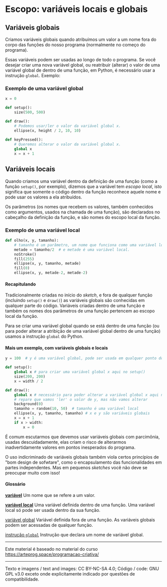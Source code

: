 # Escopo: variáveis locais e globais

## Variáveis globais

Criamos variáveis globais quando  atribuímos um valor a um nome fora do corpo das funções do nosso programa (normalmente no começo do programa). 

Essas variáveis podem ser usadas ao longo de todo o programa. Se você desejar criar uma nova variável global, ou reatribuir (alterar) o valor de uma variável global de dentro de uma função, em Python, é necessário usar a instrução `global`. Exemplo:

### Exemplo de uma variável global

```Python
x = 0

def setup():
    size(500, 500)

def draw():
    # Podemos usar/ler o valor da variável global x.
    ellipse(x, height / 2, 10, 10)
    
def keyPressed():
    # Queremos alterar o valor da variável global x. 
    global x 
    x = x + 1
```

## Variáveis locais

Quando criamos uma variável dentro da definição de uma função (como a função `setup()`, por exemplo), dizemos que a variável tem *escopo local*, isto significa que somente o código dentro da função reconhece aquele nome e pode usar os valores a ela atribuídos.

Os parâmetros (os nomes que recebem os valores, também conhecidos como argumentos, usados na chamada de uma função), são declarados no cabeçalho da definição da função, e são nomes do escopo local da função.

### Exemplo de uma variável local

```python
def olho(x, y, tamanho):
    # tamanho é um parâmetro, um nome que funciona como uma variável local.
    metade = tamanho/2  # e metade é uma variável local.
    noStroke()
    fill(255)
    ellipse(x, y, tamanho, metade)
    fill(0)
    ellipse(x, y, metade-2, metade-2)
```

#### Recapitulando

Tradicionalmente criadas no início do *sketch*, e fora de qualquer função (incluindo `setup()` e `draw()`) as variáveis globais são conhecidas em qualquer parte do código. Variáveis criadas dentro de uma função e também os nomes dos parâmetros de uma função pertencem ao escopo local da função.

Para se criar uma variável global quando se está dentro de uma função (ou para poder alterar a atribição de uma variável global dentro de uma função) usamos a instrução `global` do Python.

#### Mais um exemplo, com variáveis globais e locais

```Python
y = 100  # y é uma variável global, pode ser usada em qualquer ponto do programa.

def setup():
    global x # para criar uma variável global x aqui no setup()
    size(200, 200)
    x = width / 2

def draw():
    global x # necessário para poder alterar a variável global x aqui no draw()
    # repare que vamos 'ler' o valor de y, mas não vamos alterar
    background(0)
    tamanho = random(10, 50)  # tamanho é uma variável local
    ellipse(x, y, tamanho, tamanho) # x e y são variáveis globais
    x = x + 1
    if x > width:
        x = 0
```

É comum escutarmos que devemos usar variáveis globais com parcimônia, usadas descuidadamente, elas criam o risco de alterarmos  inadvertidamente valores em pontos inesperados do programa.

O uso indicriminado de variáveis globais também viola certos princípios de "bom design de sofwtare", como o encapsulamento das funcionalidades em partes independentes. Mas em pequenos *sketches* você não deve se preocupar muito com isso!

#### Glossário

[**variável**](https://penseallen.github.io/PensePython2e/02-vars-expr-instr.html#termo:variável) Um nome que se refere a um valor.

[**variável local**](https://penseallen.github.io/PensePython2e/03-funcoes.html#termo:variável%20local) Uma variável definida dentro de uma função. Uma variável local só pode ser usada dentro da sua função.

[variável global](https://penseallen.github.io/PensePython2e/11-dicionarios.html#termo:variável%20global) Variável definida fora de uma função. As variáveis globais podem ser acessadas de qualquer função.

[instrução `global`](https://penseallen.github.io/PensePython2e/11-dicionarios.html#termo:instrução%20global) Instrução que declara um nome de variável global.

---
Este material é baseado no material do curso https://arteprog.space/programacao-criativa/

---
Texto e imagens / text and images: CC BY-NC-SA 4.0; Código / code: GNU GPL v3.0 exceto onde explicitamente indicado por questões de compatibilidade.

